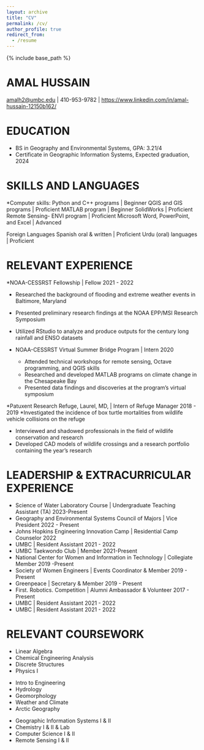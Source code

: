 ```yaml
---
layout: archive
title: "CV"
permalink: /cv/
author_profile: true
redirect_from:
  - /resume
---
```


{% include base_path %}

AMAL HUSSAIN 
======
amalh2@umbc.edu | 410-953-9782 | https://www.linkedin.com/in/amal-hussain-12150b162/


EDUCATION 
======
* BS in Geography and Environmental Systems, GPA: 3.21/4
* Certificate in Geographic Information Systems, Expected graduation, 2024


SKILLS AND LANGUAGES 
======
*Computer skills: 
Python and C++ programs | Beginner QGIS and GIS programs | Proficient 
MATLAB program | Beginner SolidWorks | Proficient
Remote Sensing- ENVI program | Proficient
Microsoft Word, PowerPoint, and Excel | Advanced

Foreign Languages Spanish oral & written | Proficient Urdu (oral) languages | Proficient

RELEVANT EXPERIENCE 
======
*NOAA-CESSRST Fellowship | Fellow 2021 - 2022
  * Researched the background of flooding and extreme weather events in Baltimore, Maryland 
  * Presented preliminary research findings at the NOAA EPP/MSI Research Symposium 
  * Utilized RStudio to analyze and produce outputs for the century long rainfall and ENSO datasets

* NOAA-CESSRST Virtual Summer Bridge Program | Intern 2020
  * Attended technical workshops for remote sensing, Octave programming, and QGIS skills
  * Researched and developed MATLAB programs on climate change in the Chesapeake Bay
  * Presented data findings and discoveries at the program’s virtual symposium
  
*Patuxent Research Refuge, Laurel, MD, | Intern of Refuge Manager 2018 - 2019
  *Investigated the incidence of box turtle mortalities from wildlife vehicle collisions on the refuge
  * Interviewed and shadowed professionals in the field of wildlife conservation and research
  * Developed CAD models of wildlife crossings and a research portfolio containing the year’s research
  
LEADERSHIP & EXTRACURRICULAR EXPERIENCE 
======
<ul>
  <li> Science of Water Laboratory Course | Undergraduate Teaching Assistant (TA) 2023-Present </li>
  <li> Geography and Environmental Systems Council of Majors | Vice President 2022 - Present </li>
  <li>Johns Hopkins Engineering Innovation Camp | Residential Camp Counselor 2022</li>
  <li>UMBC | Resident Assistant 2021 - 2022 </li>
  <li>UMBC Taekwondo Club | Member 2021-Present </li>
  <li>National Center for Women and Information in Technology | Collegiate Member 2019 -Present </li>
  <li>Society of Women Engineers | Events Coordinator & Member 2019 - Present </li>
  <li>Greenpeace | Secretary & Member 2019 - Present </li>
  <li>First. Robotics. Competition | Alumni Ambassador & Volunteer 2017 - Present </li>
  <li>UMBC | Resident Assistant 2021 - 2022 </li>
  <li>UMBC | Resident Assistant 2021 - 2022 </li>
</ul>

RELEVANT COURSEWORK 
======
<ul>
  <li> Linear Algebra </li>
  <li> Chemical Engineering Analysis </li>
  <li>Discrete Structures</li>
  <li>Physics I </li>
</ul>

<ul>
  <li> Intro to Engineering  </li>
  <li> Hydrology </li>
  <li> Geomorphology </li>
  <li> Weather and Climate </li>
  <li> Arctic Geography</li>
</ul>

<ul>
  <li> Geographic Information Systems I & II </li>
  <li> Chemistry I & II & Lab </li>
  <li> Computer Science I & II </li>
  <li> Remote Sensing I & II </li>
</ul>

